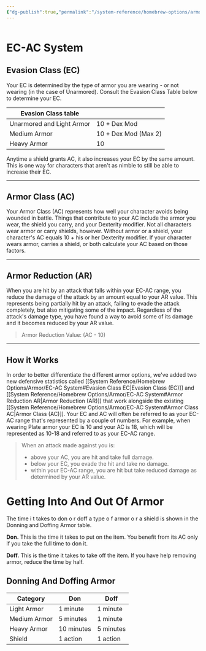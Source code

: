 ```yaml
---
{"dg-publish":true,"permalink":"/system-reference/homebrew-options/armor/ec-ac-system/","dgHomeLink":false,"dgPassFrontmatter":true}
---
```


```toc

```
# EC-AC System  
## Evasion Class (EC)
Your EC is determined by the type of armor you are wearing - or not wearing (in the case of Unarmored). Consult the Evasion Class Table below to determine your EC.

| Evasion Class table       |                      |
| ------------------------- | -------------------- |
| Unarmored and Light Armor | 10 + Dex Mod         |
| Medium Armor              | 10 + Dex Mod (Max 2) |
| Heavy Armor               | 10                   |

 Anytime a shield grants AC, it also increases your EC by the same amount. This is one way for characters that aren't as nimble to still be able to increase their EC.

---
## Armor Class (AC)
Your Armor Class (AC) represents how well your character avoids being wounded in battle. Things that contribute to your AC include the armor you wear, the shield you carry, and your Dexterity modifier. Not all characters wear armor or carry shields, however. Without armor or a shield, your character's AC equals 10 + his or her Dexterity modifier. If your character wears armor, carries a shield, or both calculate your AC based on those factors.

---
## Armor Reduction (AR)
When you are hit by an attack that falls within your EC-AC range, you reduce the damage of the attack by an amount equal to your AR value. This represents being partially hit by an attack, failing to evade the attack completely, but also mitigating some of the impact. Regardless of the attack's damage type, you have found a way to avoid some of its damage and it becomes reduced by your AR value.
>Armor Reduction Value: (AC - 10)

---
## How it Works
In order to better differentiate the different armor options, we've added two new defensive statistics called [[System Reference/Homebrew Options/Armor/EC-AC System#Evasion Class EC|Evasion Class (EC)]] and [[System Reference/Homebrew Options/Armor/EC-AC System#Armor Reduction AR|Armor Reduction (AR)]] that work alongside the existing [[System Reference/Homebrew Options/Armor/EC-AC System#Armor Class AC|Armor Class (AC)]]. Your EC and AC will often be referred to as your EC-AC range that's represented by a couple of numbers. For example, when wearing Plate armor your EC is 10 and your AC is 18, which will be represented as 10-18 and referred to as your EC-AC range.

>When an attack made against you is:
>- above your AC, you are hit and take full damage.
>- below your EC, you evade the hit and take no damage.
>- within your EC-AC range, you are hit but take reduced damage as determined by your AR value.

 

# Getting Into And Out Of Armor
The time i t takes to don o r doff a type o f armor o r a shield is shown in the Donning and Doffing Armor table.

**Don.** This is the time it takes to put on the item. You benefit from its AC only if you take the full time to don it.

**Doff.** This is the time it takes to take off the item. If you have help removing armor, reduce the time by half.

## Donning And Doffing Armor
| Category     | Don        | Doff      |
| ------------ | ---------- | --------- |
| Light Armor  | 1 minute   | 1 minute  |
| Medium Armor | 5 minutes  | 1 minute  |
| Heavy Armor  | 10 minutes | 5 minutes | 
| Shield       | 1 action   | 1 action  |
